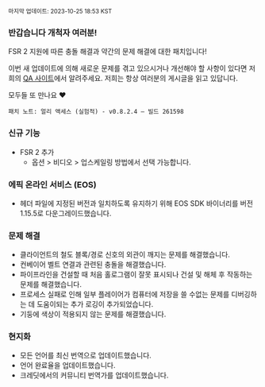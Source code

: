 <sup>마지막 업데이트: 2023-10-25 18:53 KST</sup>

### 반갑습니다 개척자 여러분!
FSR 2 지원에 따른 충돌 해결과 약간의 문제 해결에 대한 패치입니다!

이번 새 업데이트에 의해 새로운 문제를 겪고 있으시거나 개선해야 할 사항이 있다면 저희의 [QA 사이트](https://questions.satisfactorygame.com/)에서 알려주세요. 저희는 항상 여러분의 게시글을 읽고 있답니다.

모두들 또 만나요 ❤️

```
패치 노트: 얼리 액세스 (실험적) - v0.8.2.4 – 빌드 261598
```

### 신규 기능
- FSR 2 추가
  - 옵션 > 비디오 > 업스케일링 방법에서 선택 가능합니다.

### 에픽 온라인 서비스 (EOS)
- 헤더 파일에 지정된 버전과 일치하도록 유지하기 위해 EOS SDK 바이너리를 버전 1.15.5로 다운그레이드했습니다.

### 문제 해결
- 클라이언트의 철도 블록/경로 신호의 외관이 깨지는 문제를 해결했습니다.
- 컨베이어 벨트 연결과 관련된 충돌을 해결했습니다.
- 파이프라인을 건설할 때 처음 홀로그램이 잘못 표시되나 건설 및 해체 후 작동하는 문제를 해결했습니다.
- 프로세스 실패로 인해 일부 플레이어가 컴퓨터에 저장을 쓸 수없는 문제를 디버깅하는 데 도움이되는 추가 로깅이 추가되었습니다.
- 기둥에 색상이 적용되지 않는 문제를 해결했습니다.

### 현지화
- 모든 언어를 최신 번역으로 업데이트했습니다.
- 언어 완료율을 업데이트했습니다.
- 크레딧에서의 커뮤니티 번역가를 업데이트했습니다.